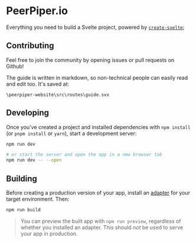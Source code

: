 # PeerPiper.io

Everything you need to build a Svelte project, powered by [`create-svelte`](https://github.com/sveltejs/kit/tree/master/packages/create-svelte);

## Contributing

Feel free to join the community by opening issues or pull requests on Github!

The guide is written in markdown, so non-technical people can easily read and edit too. It's saved at:

```
\peerpiper-website\src\routes\guide.svx
```

## Developing

Once you've created a project and installed dependencies with `npm install` (or `pnpm install` or `yarn`), start a development server:

```bash
npm run dev

# or start the server and open the app in a new browser tab
npm run dev -- --open
```

## Building

Before creating a production version of your app, install an [adapter](https://kit.svelte.dev/docs#adapters) for your target environment. Then:

```bash
npm run build
```

> You can preview the built app with `npm run preview`, regardless of whether you installed an adapter. This should _not_ be used to serve your app in production.
